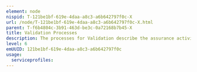 ```yaml
---
element: node
nispid: T-121be1bf-619e-4daa-a8c3-a6b642797f0c-X
url: /node/T-121be1bf-619e-4daa-a8c3-a6b642797f0c-X.html
parent: T-f6b4804c-3b91-463d-be3c-0a72168b7b45-X
title: Validation Processes
description: The processes for Validation describe the assurance activities to ensure that a capability, unit, individual product, service or system satisfies the operational needs of the user in the intended environment. The validation process provides objective evidence that the element under investigation, when used, fulfils its mission objectives within a specified (intended) operational environment. It is intended to prove through the lifecycle that the ‘right system has been built’ for the intended purpose. Both Verification and Validation are critical components of a quality management system and are defined during the development of the operational, capability and system level requirements. For technical systems, the ISO/IEC/IEEE 15288 standard identifies three activities to be performed as Validation processes  # Prepare for validation # Perform validation # Manage results of validation
level: 6
emUUID: 121be1bf-619e-4daa-a8c3-a6b642797f0c
usage:
  serviceprofiles:
---
```

